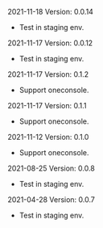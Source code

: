 2021-11-18 Version: 0.0.14
- Test in staging env.

2021-11-17 Version: 0.0.12
- Test in staging env.

2021-11-17 Version: 0.1.2
- Support oneconsole.

2021-11-17 Version: 0.1.1
- Support oneconsole.

2021-11-12 Version: 0.1.0
- Support oneconsole.

2021-08-25 Version: 0.0.8
- Test in staging env.

2021-04-28 Version: 0.0.7
- Test in staging env.


